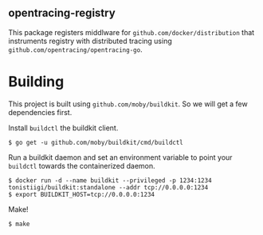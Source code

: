 opentracing-registry
---

This package registers middlware for `github.com/docker/distribution` that instruments registry with distributed tracing using `github.com/opentracing/opentracing-go`.

# Building

This project is built using `github.com/moby/buildkit`. So we will get a few dependencies first.

Install `buildctl` the buildkit client.
```
$ go get -u github.com/moby/buildkit/cmd/buildctl 
```

Run a buildkit daemon and set an environment variable to point your `buildctl` towards the containerized daemon.
```
$ docker run -d --name buildkit --privileged -p 1234:1234 tonistiigi/buildkit:standalone --addr tcp://0.0.0.0:1234
$ export BUILDKIT_HOST=tcp://0.0.0.0:1234
```

Make!
```
$ make
```
